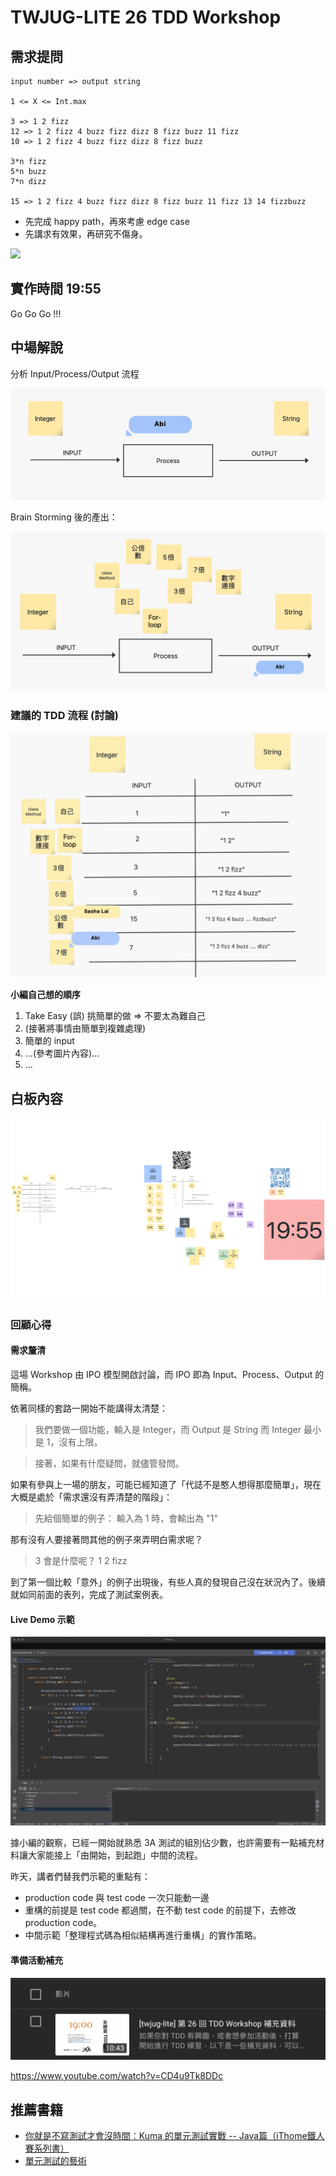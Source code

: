 # TWJUG-LITE 26 TDD Workshop

## 需求提問

```
input number => output string

1 <= X <= Int.max

3 => 1 2 fizz 
12 => 1 2 fizz 4 buzz fizz dizz 8 fizz buzz 11 fizz
10 => 1 2 fizz 4 buzz fizz dizz 8 fizz buzz

3*n fizz
5*n buzz
7*n dizz

15 => 1 2 fizz 4 buzz fizz dizz 8 fizz buzz 11 fizz 13 14 fizzbuzz
```

* 先完成 happy path，再來考慮 edge case
* 先講求有效果，再研究不傷身。

<img src="https://i.imgur.com/MvE5sTv.png" width="200" />

## 實作時間 19:55

Go Go Go !!!

## 中場解說

分析 Input/Process/Output 流程

![](images/IJ41adH.png)

Brain Storming 後的產出：

![](images/q1Ds8HI.png)

### 建議的 TDD 流程 (討論)

![](images/ZgmNJI8.png)

**小編自己想的順序**

1. Take Easy (誤) 挑簡單的做 => 不要太為難自己
2. (接著將事情由簡單到複雜處理)
3. 簡單的 input
4. ...(參考圖片內容)...
5. ...

## 白板內容

![](images/tR8VozS.png)

### 回顧心得

#### 需求釐清

這場 Workshop 由 IPO 模型開啟討論，而 IPO 即為 Input、Process、Output 的簡稱。

依著同樣的套路一開始不能講得太清楚：

> 我們要做一個功能，輸入是 Integer，而 Output 是 String
> 而 Integer 最小是 1，沒有上限。

> 接著，如果有什麼疑問，就儘管發問。



如果有參與上一場的朋友，可能已經知道了「代誌不是憨人想得那麼簡單」，現在大概是處於「需求還沒有弄清楚的階段」：

> 先給個簡單的例子：
> 輸入為 1 時，會輸出為 "1"



那有沒有人要接著問其他的例子來弄明白需求呢？

> 3 會是什麼呢？
> 1 2 fizz



到了第一個比較「意外」的例子出現後，有些人真的發現自己沒在狀況內了。後續就如同前面的表列，完成了測試案例表。

#### Live Demo 示範

![](images/ZyNbsXV.jpg)

據小編的觀察，已經一開始就熟悉 3A 測試的組別佔少數，也許需要有一點補充材料讓大家能接上「由開始，到起跑」中間的流程。

昨天，講者們替我們示範的重點有：

* production code 與 test code 一次只能動一邊
* 重構的前提是 test code 都過關，在不動 test code 的前提下，去修改 production code。
* 中間示範「整理程式碼為相似結構再進行重構」的實作策略。

#### 準備活動補充

![](images/UWACD0E.png)

https://www.youtube.com/watch?v=CD4u9Tk8DDc

## 推薦書籍

* [你就是不寫測試才會沒時間：Kuma 的單元測試實戰 -- Java篇（iThome鐵人賽系列書）](https://www.tenlong.com.tw/products/9786263332645?list_name=r-zh_tw)
* [單元測試的藝術](https://www.tenlong.com.tw/products/9789864342471)
